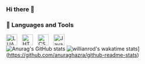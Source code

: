 ### Hi there 👋

### 🧰 Languages and Tools


<img align="left" alt="LUA" width="30px" style="padding-right:10px;" src="[https://cdn.jsdelivr.net/gh/devicons/devicon/icons/html5/lua-plain.svg](https://upload.wikimedia.org/wikipedia/commons/thumb/c/cf/Lua-Logo.svg/1200px-Lua-Logo.svg.png)" />
<img align="left" alt="HTML" width="30px" style="padding-right:10px;" src="https://cdn.jsdelivr.net/gh/devicons/devicon/icons/html5/html5-plain.svg" />
<img align="left" alt="CSS" width="30px" style="padding-right:10px;" src="https://cdn.jsdelivr.net/gh/devicons/devicon/icons/css3/css3-plain.svg" />
<img align="left" alt="JavaScript" width="30px" style="padding-right:10px;" src="https://cdn.jsdelivr.net/gh/devicons/devicon/icons/javascript/javascript-plain.svg" />
<br />

![Anurag's GitHub stats](https://github-readme-stats.vercel.app/api?username=tupe22&show_icons=true&theme=radical)
![willianrod's wakatime stats](https://github-readme-stats.vercel.app/api/wakatime?username=tupe22)](https://github.com/anuraghazra/github-readme-stats)
